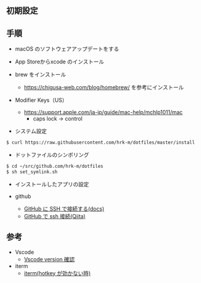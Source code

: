 ## 初期設定

## 手順

- macOS のソフトウェアアップデートをする
- App Storeからxcode のインストール
- brew をインストール
  - https://chigusa-web.com/blog/homebrew/ を参考にインストール
- Modifier Keys（US）
  - https://support.apple.com/ja-jp/guide/mac-help/mchlp1011/mac
    - caps lock → control

- システム設定

```bash
$ curl https://raw.githubusercontent.com/hrk-m/dotfiles/master/install.sh | sh
```

- ドットファイルのシンボリング

```bash
$ cd ~/src/github.com/hrk-m/dotfiles
$ sh set_symlink.sh
```

- インストールしたアプリの設定

- github
  - [GitHub に SSH で接続する(docs)](https://docs.github.com/ja/github/authenticating-to-github/connecting-to-github-with-ssh)
  - [GitHub で ssh 接続(Qiita)](https://qiita.com/shizuma/items/2b2f873a0034839e47ce)

## 参考

- Vscode
  - [Vscode version 確認](https://code.visualstudio.com/updates/v1_43)
- iterm
  - [iterm(hotkey が効かない時)](https://www.smartbowwow.com/2018/11/mojaveiterm2hot-key.html)
